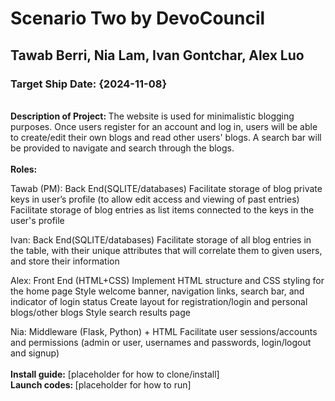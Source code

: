 # Scenario Two by DevoCouncil
## Tawab Berri, Nia Lam, Ivan Gontchar, Alex Luo
### Target Ship Date: {2024-11-08}
<br>
<b>Description of Project: </b> 
The website is used for minimalistic blogging purposes. Once users register for an account and log in, users will be able to create/edit their own blogs and read other users' blogs. A search bar will be provided to navigate and search through the blogs.
</br>
<br>
<b>Roles: </b>

Tawab (PM): Back End(SQLITE/databases)
Facilitate storage of blog private keys in user’s profile (to allow edit access and viewing of past entries) 
Facilitate storage of blog entries as list items connected to the keys in the user's profile

Ivan: Back End(SQLITE/databases)
Facilitate storage of all blog entries in the table, with their unique attributes that will correlate them to given users, and store their information

Alex: Front End (HTML+CSS)
Implement HTML structure and CSS styling for the home page
Style welcome banner, navigation links, search bar, and indicator of login status
Create layout for registration/login and personal blogs/other blogs
Style search results page

Nia: Middleware (Flask, Python) + HTML
Facilitate user sessions/accounts and permissions (admin or user, usernames and passwords, login/logout and signup)
</br>
<br>
<b>Install guide:</b> [placeholder for how to clone/install]
</br>
<b>Launch codes: </b> [placeholder for how to run]
